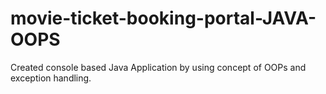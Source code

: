 # movie-ticket-booking-portal-JAVA-OOPS
Created console based Java Application by using concept of OOPs and exception handling.
